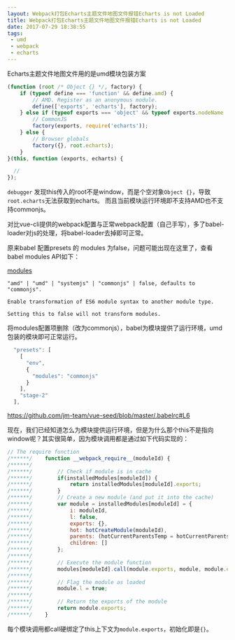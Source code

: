 ```yaml
---
layout: Webpack打包Echarts主题文件地图文件报错Echarts is not Loaded
title: Webpack打包Echarts主题文件地图文件报错Echarts is not Loaded
date: 2017-07-29 18:38:55
tags:
 - umd
 - webpack
 - echarts
---
```


Echarts主题文件地图文件用的是umd模块包装方案
```js
(function (root /* Object {} */, factory) {
    if (typeof define === 'function' && define.amd) {
        // AMD. Register as an anonymous module.
        define(['exports', 'echarts'], factory);
    } else if (typeof exports === 'object' && typeof exports.nodeName !== 'string') {
        // CommonJS
        factory(exports, require('echarts'));
    } else {
        // Browser globals
        factory({}, root.echarts);
    }
}(this, function (exports, echarts) {

  //
});
```
`debugger` 发现this传入的root不是window，而是个空对象`Object {}`，导致`root.echarts`无法获取到echarts。
而且当前模块运行环境即不支持AMD也不支持commonjs。

对比vue-cli提供的webpack配置与正常webpack配置（自己手写），多了babel-loader对js的处理，将babel-loader去掉即可正常。

原来babel 配置presets 的 modules 为false，问题可能出现在这里了，查看babel modules API如下：

[modules](https://www.npmjs.com/package/babel-preset-env#modules)
```doc
"amd" | "umd" | "systemjs" | "commonjs" | false, defaults to "commonjs".

Enable transformation of ES6 module syntax to another module type.

Setting this to false will not transform modules.
```

将modules配置项删除（改为commonjs），babel为模块提供了运行环境，umd包装的模块即可正常运行。
```js
  "presets": [
    [
      "env",
      {
        "modules": "commonjs"
      }
    ],
    "stage-2"
  ],
```
https://github.com/jm-team/vue-seed/blob/master/.babelrc#L6

现在，我们已经知道怎么为模块提供运行环境，但是为什么那个this不是指向window呢？其实很简单，因为模块调用都是通过如下代码实现的：

```js
// The require function
/******/ 	function __webpack_require__(moduleId) {
/******/
/******/ 		// Check if module is in cache
/******/ 		if(installedModules[moduleId]) {
/******/ 			return installedModules[moduleId].exports;
/******/ 		}
/******/ 		// Create a new module (and put it into the cache)
/******/ 		var module = installedModules[moduleId] = {
/******/ 			i: moduleId,
/******/ 			l: false,
/******/ 			exports: {},
/******/ 			hot: hotCreateModule(moduleId),
/******/ 			parents: (hotCurrentParentsTemp = hotCurrentParents, hotCurrentParents = [], hotCurrentParentsTemp),
/******/ 			children: []
/******/ 		};
/******/
/******/ 		// Execute the module function
/******/ 		modules[moduleId].call(module.exports, module, module.exports, hotCreateRequire(moduleId));
/******/
/******/ 		// Flag the module as loaded
/******/ 		module.l = true;
/******/
/******/ 		// Return the exports of the module
/******/ 		return module.exports;
/******/ 	}
```
每个模块调用都call硬绑定了this上下文为`module.exports`，初始化即是`{}`。